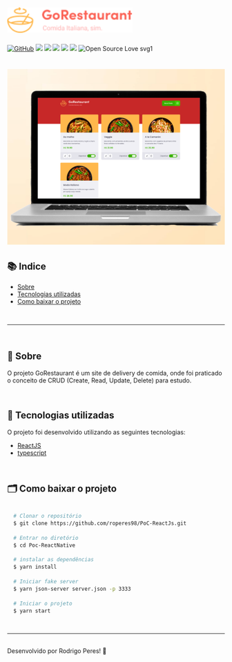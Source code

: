 <h1>
  <img src="assets/gorestaurantreadmelogo.png" width="290px"/>
</h1>

[![GitHub](https://img.shields.io/github/license/mashape/apistatus.svg)](https://github.com/roperes98/PoC-ReactJs/blob/master/LICENSE)
![](https://img.shields.io/github/package-json/v/roperes98/PoC-ReactJs.svg)
![](https://img.shields.io/github/last-commit/roperes98/PoC-ReactJs.svg?color=red)
![](https://img.shields.io/github/languages/count/roperes98/PoC-ReactJs.svg?color=lightgrey)
![](https://img.shields.io/github/languages/top/roperes98/PoC-ReactJs.svg?color=yellow)
![](https://img.shields.io/github/repo-size/roperes98/PoC-ReactJs.svg)
![Open Source Love svg1](https://badges.frapsoft.com/os/v1/open-source.svg?v=103)

<h1>
    <img src="assets/gorestaurant.png"/>
</h1>

## 📚 Indice
- [Sobre](#-sobre)
- [Tecnologias utilizadas](#-tecnologias-utilizadas)
- [Como baixar o projeto](#-como-baixar-o-projeto)

⠀⠀⠀⠀⠀⠀⠀⠀

---

⠀⠀⠀⠀⠀⠀⠀⠀

## 🔖 Sobre

O projeto GoRestaurant é um site de delivery de comida, onde foi praticado o conceito de CRUD (Create, Read, Update, Delete) para estudo.

⠀⠀⠀⠀⠀⠀⠀⠀
## 🚀 Tecnologias utilizadas

O projeto foi desenvolvido utilizando as seguintes tecnologias:

- [ReactJS](https://reactjs.org)
- [typescript](https://www.typescriptlang.org)

⠀⠀⠀⠀⠀⠀⠀⠀

## 🗂 Como baixar o projeto

```bash

  # Clonar o repositório
  $ git clone https://github.com/roperes98/PoC-ReactJs.git

  # Entrar no diretório
  $ cd Poc-ReactNative

  # instalar as dependências
  $ yarn install
  
  # Iniciar fake server
  $ yarn json-server server.json -p 3333

  # Iniciar o projeto
  $ yarn start

```
⠀⠀⠀⠀⠀⠀⠀⠀

---
⠀⠀⠀⠀⠀⠀⠀⠀<br>
Desenvolvido por Rodrigo Peres! 👾
